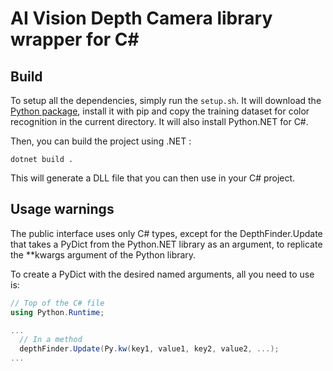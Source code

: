# AI Vision Depth Camera library wrapper for C#

## Build 

To setup all the dependencies, simply run the `setup.sh`. It will download the [Python package](https://github.com/AntoineRoumi/object-detection), install it with pip and copy the training dataset for color recognition in the current directory. It will also install Python.NET for C#.

Then, you can build the project using .NET :

```dotnet build .```

This will generate a DLL file that you can then use in your C# project.

## Usage warnings

The public interface uses only C# types, except for the DepthFinder.Update that takes a PyDict from the Python.NET library as an argument, to replicate the **kwargs argument of the Python library.

To create a PyDict with the desired named arguments, all you need to use is:

```csharp
// Top of the C# file
using Python.Runtime;

...
  // In a method
  depthFinder.Update(Py.kw(key1, value1, key2, value2, ...);
...
```
